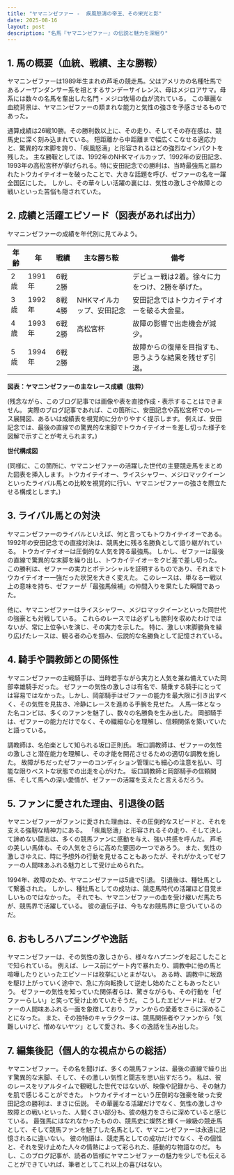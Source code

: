 ```yaml
---
title: "ヤマニンゼファー -  疾風怒濤の帝王、その栄光と影"
date: 2025-08-16
layout: post
description: "名馬『ヤマニンゼファー』の伝説と魅力を深堀り"
---
```


## 1. 馬の概要（血統、戦績、主な勝鞍）

ヤマニンゼファーは1989年生まれの芦毛の競走馬。父はアメリカの名種牡馬であるノーザンダンサー系を祖とするサンデーサイレンス、母はメジロアサマ。母系には数々の名馬を輩出した名門・メジロ牧場の血が流れている。  この華麗な血統背景は、ヤマニンゼファーの類まれな能力と気性の強さを予感させるものであった。

通算成績は26戦10勝。その勝利数以上に、その走り、そしてその存在感は、競馬史に深く刻み込まれている。  短距離から中距離まで幅広くこなせる適応力と、驚異的な末脚を誇り、「疾風怒濤」と形容されるほどの強烈なインパクトを残した。  主な勝鞍としては、1992年のNHKマイルカップ、1992年の安田記念、1993年の高松宮杯が挙げられる。特に安田記念での勝利は、当時最強馬と謳われたトウカイテイオーを破ったことで、大きな話題を呼び、ゼファーの名を一躍全国区にした。  しかし、その華々しい活躍の裏には、気性の激しさや故障との戦いといった苦悩も隠されていた。


## 2. 成績と活躍エピソード（図表があれば出力）

ヤマニンゼファーの成績を年代別に見てみよう。

| 年齢 | 年 | 戦績 | 主な勝ち鞍 | 備考 |
|---|---|---|---|---|
| 2歳 | 1991年 | 6戦2勝 |  |  デビュー戦は2着。徐々に力をつけ、2勝を挙げた。 |
| 3歳 | 1992年 | 8戦4勝 | NHKマイルカップ、安田記念 | 安田記念ではトウカイテイオーを破る大金星。 |
| 4歳 | 1993年 | 6戦2勝 | 高松宮杯 |  故障の影響で出走機会が減少。 |
| 5歳 | 1994年 | 6戦2勝 |  |  故障からの復帰を目指すも、思うような結果を残せず引退。 |


**図表：ヤマニンゼファーの主なレース成績（抜粋）**

(残念ながら、このブログ記事では画像や表を直接作成・表示することはできません。  実際のブログ記事であれば、この箇所に、安田記念や高松宮杯でのレース展開図、あるいは成績表を視覚的に分かりやすく提示します。  例えば、安田記念では、最後の直線での驚異的な末脚でトウカイテイオーを差し切った様子を図解で示すことが考えられます。)


**世代構成図**

(同様に、この箇所に、ヤマニンゼファーの活躍した世代の主要競走馬をまとめた図表を挿入します。トウカイテイオー、ライスシャワー、メジロマックイーンといったライバル馬との比較を視覚的に行い、ヤマニンゼファーの強さを際立たせる構成とします。)


## 3. ライバル馬との対決

ヤマニンゼファーのライバルといえば、何と言ってもトウカイテイオーである。  1992年の安田記念での直接対決は、競馬史に残る名勝負として語り継がれている。  トウカイテイオーは圧倒的な人気を誇る最強馬。  しかし、ゼファーは最後の直線で驚異的な末脚を繰り出し、トウカイテイオーをクビ差で差し切った。  この勝利は、ゼファーの実力とポテンシャルを証明するものであり、それまでトウカイテイオー一強だった状況を大きく変えた。  このレースは、単なる一戦以上の意味を持ち、ゼファーが「最強馬候補」の仲間入りを果たした瞬間であった。


他に、ヤマニンゼファーはライスシャワー、メジロマックイーンといった同世代の強豪とも対戦している。  これらのレースでは必ずしも勝利を収めたわけではないが、常に上位争いを演じ、その実力を示した。  特に、激しい末脚勝負を繰り広げたレースは、観る者の心を掴み、伝説的な名勝負として記憶されている。


## 4. 騎手や調教師との関係性

ヤマニンゼファーの主戦騎手は、当時若手ながら実力と人気を兼ね備えていた岡部幸雄騎手だった。  ゼファーの気性の激しさは有名で、騎乗する騎手にとっては容易ではなかった。しかし、岡部騎手はゼファーの能力を最大限に引き出すべく、その気性を見抜き、冷静にレースを進める手腕を見せた。  人馬一体となった名コンビは、多くのファンを魅了し、数々の名勝負を生み出した。  岡部騎手は、ゼファーの能力だけでなく、その繊細な心を理解し、信頼関係を築いていたと語っている。

調教師は、名伯楽として知られる坂口正則氏。  坂口調教師は、ゼファーの気性の激しさと潜在能力を理解し、その才能を開花させるための適切な調教を施した。  故障がちだったゼファーのコンディション管理にも細心の注意を払い、可能な限りベストな状態での出走を心がけた。  坂口調教師と岡部騎手の信頼関係、そして馬への深い愛情が、ゼファーの活躍を支えたと言えるだろう。


## 5. ファンに愛された理由、引退後の話

ヤマニンゼファーがファンに愛された理由は、その圧倒的なスピードと、それを支える強靭な精神力にある。  「疾風怒濤」と形容されるその走り、そして決して諦めない闘志は、多くの競馬ファンに感動を与え、強い共感を呼んだ。  芦毛の美しい馬体も、その人気をさらに高めた要因の一つであろう。  また、気性の激しさゆえに、時に予想外の行動を見せることもあったが、それがかえってゼファーの人間味あふれる魅力として受け止められた。

1994年、故障のため、ヤマニンゼファーは5歳で引退。  引退後は、種牡馬として繋養された。  しかし、種牡馬としての成功は、競走馬時代の活躍ほど目覚ましいものではなかった。  それでも、ヤマニンゼファーの血を受け継いだ馬たちが、競馬界で活躍している。  彼の遺伝子は、今もなお競馬界に息づいているのだ。


## 6. おもしろハプニングや逸話

ヤマニンゼファーは、その気性の激しさから、様々なハプニングを起こしたことで知られている。  例えば、レース前にゲート内で暴れたり、調教中に他の馬と喧嘩したりといったエピソードは枚挙にいとまがない。  ある時、調教中に坂路を駆け上がっていく途中で、急に方向転換して逆走し始めたこともあったという。  ゼファーの気性を知っていた関係者らは、驚きながらも、その行動を「ゼファーらしい」と笑って受け止めていたそうだ。  こうしたエピソードは、ゼファーの人間味あふれる一面を象徴しており、ファンからの愛着をさらに深めることになった。  また、その独特のキャラクターは、競馬関係者やファンから「気難しいけど、憎めないヤツ」として愛され、多くの逸話を生み出した。


## 7. 編集後記（個人的な視点からの総括）

ヤマニンゼファー。その名を聞けば、多くの競馬ファンは、最後の直線で繰り出す驚異的な末脚、そして、その激しい気性と闘志を思い出すだろう。  私は、彼のレースをリアルタイムで観戦した世代ではないが、映像や記録から、その魅力を肌で感じることができた。  トウカイテイオーという圧倒的な強豪を破った安田記念の勝利は、まさに伝説。  その華麗なる活躍だけでなく、気性の激しさや故障との戦いといった、人間くさい部分も、彼の魅力をさらに深めていると感じている。  最強馬にはなれなかったものの、競馬史に燦然と輝く一線級の競走馬として、そして競馬ファンを魅了した名馬として、ヤマニンゼファーは永遠に記憶されるに違いない。  彼の物語は、競走馬としての成功だけでなく、その個性と、それを受け止めた人々の情熱によって彩られた、感動的な物語なのだ。  もし、このブログ記事が、読者の皆様にヤマニンゼファーの魅力を少しでも伝えることができていれば、筆者としてこれ以上の喜びはない。
